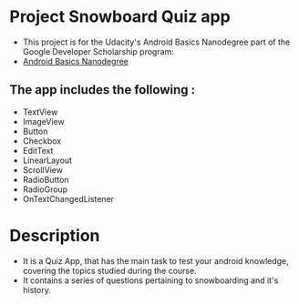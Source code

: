 # Project Snowboard Quiz app 
- This project is for the Udacity's Android Basics Nanodegree part of the Google Developer Scholarship program: 
- [Android Basics Nanodegree](https://www.udacity.com/course/android-basics-nanodegree-by-google--nd803)

## The app includes the following :
- TextView
- ImageView
- Button
- Checkbox
- EditText
- LinearLayout
- ScrollView
- RadioButton
- RadioGroup
- OnTextChangedListener

# Description 
 - It is a Quiz App, that has the main task to test your android knowledge,  covering the topics studied during the course.
 - It contains a series of questions pertaining to snowboarding and it's history.


